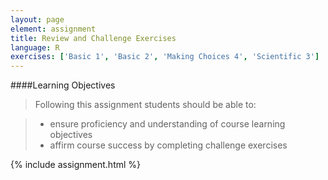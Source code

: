 ```yaml
---
layout: page
element: assignment
title: Review and Challenge Exercises
language: R
exercises: ['Basic 1', 'Basic 2', 'Making Choices 4', 'Scientific 3']
---
```


####Learning Objectives

> Following this assignment students should be able to:

> - ensure proficiency and understanding of course learning objectives
> - affirm course success by completing challenge exercises  

{% include assignment.html %}
